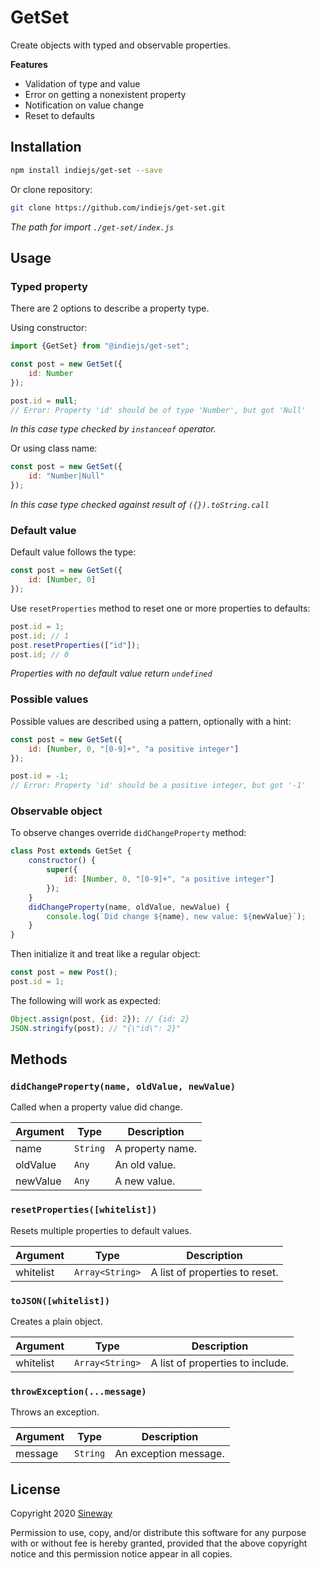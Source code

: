 # GetSet

Create objects with typed and observable properties.

**Features**
- Validation of type and value
- Error on getting a nonexistent property
- Notification on value change
- Reset to defaults

## Installation

```sh
npm install indiejs/get-set --save
```

Or clone repository:

```sh
git clone https://github.com/indiejs/get-set.git
```

*The path for import `./get-set/index.js`*

## Usage

### Typed property

There are 2 options to describe a property type.

Using constructor:

```js
import {GetSet} from "@indiejs/get-set";

const post = new GetSet({
    id: Number
});

post.id = null;
// Error: Property 'id' should be of type 'Number', but got 'Null'
```

*In this case type checked by `instanceof` operator.*

Or using class name:

```js
const post = new GetSet({
    id: "Number|Null"
});
```

*In this case type checked against result of `({}).toString.call`*


### Default value

Default value follows the type:

```js
const post = new GetSet({
    id: [Number, 0]
});
```

Use `resetProperties` method to reset one or more properties to defaults:

```js
post.id = 1;
post.id; // 1
post.resetProperties(["id"]);
post.id; // 0
```

*Properties with no default value return `undefined`*

### Possible values

Possible values are described using a pattern, optionally with a hint:

```js
const post = new GetSet({
    id: [Number, 0, "[0-9]+", "a positive integer"]
});

post.id = -1;
// Error: Property 'id' should be a positive integer, but got '-1'
```

### Observable object

To observe changes override `didChangeProperty` method:

```js
class Post extends GetSet {
    constructor() {
        super({
            id: [Number, 0, "[0-9]+", "a positive integer"]
        });
    }
    didChangeProperty(name, oldValue, newValue) {
        console.log(`Did change ${name}, new value: ${newValue}`);
    }
}
```

Then initialize it and treat like a regular object:

```js
const post = new Post();
post.id = 1;
```

The following will work as expected:

```js
Object.assign(post, {id: 2}); // {id: 2}
JSON.stringify(post); // "{\"id\": 2}"
```

## Methods

### `didChangeProperty(name, oldValue, newValue)`

Called when a property value did change.

Argument  | Type             | Description
----------|------------------|-----------------
name      | `String`         | A property name.
oldValue  | `Any`            | An old value.
newValue  | `Any`            | A new value.

### `resetProperties([whitelist])`

Resets multiple properties to default values.

Argument  | Type             | Description
----------|------------------|-----------------
whitelist | `Array<String>`  | A list of properties to reset.

### `toJSON([whitelist])`

Creates a plain object.

Argument  | Type             | Description
----------|------------------|-----------------
whitelist | `Array<String>`  | A list of properties to include.

### `throwException(...message)`

Throws an exception.

Argument  | Type             | Description
----------|------------------|-----------------
message   | `String`         | An exception message.

## License

Copyright 2020 [Sineway](https://github.com/sineway)

Permission to use, copy, and/or distribute this software for any purpose
with or without fee is hereby granted, provided that the above copyright notice
and this permission notice appear in all copies.
